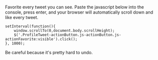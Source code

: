 Favorite every tweet you can see. Paste the javascript below into the console, press enter, and your browser will automatically scroll down and like every tweet.

```
setInterval(function(){
    window.scrollTo(0,document.body.scrollHeight);
    $('.ProfileTweet-actionButton.js-actionButton.js-actionFavorite:visible').click();
}, 1000);
```

Be careful because it's pretty hard to undo.
